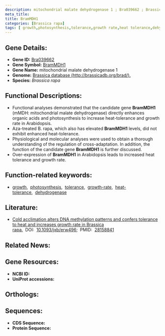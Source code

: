 ```yaml
---
description: mitochondrial malate dehydrogenase 1 ; Bra039662 ; Brassica rapa
meta_title:
title: BramMDH1
categories: [Brassica rapa]
tags: [ growth,photosynthesis,tolerance,growth rate,heat tolerance,dehydrogenase ]
---
```


## Gene Details:
- **Gene ID:** [Bra039662]()
- **Gene Symbol:** <u>BramMDH1</u>
- **Gene Name:** mitochondrial malate dehydrogenase 1
- **Genome:** [Brassica database (http://brassicadb.org/brad/).]()
- **Species:** *Brassica rapa*

## Functional Descriptions:
   - Functional analyses demonstrated that the candidate gene **BramMDH1** (mMDH: mitochondrial malate dehydrogenase) directly enhances organic acids and photosynthesis to increase heat-tolerance and growth rate in Arabidopsis.
   - Aza-treated B. rapa, which also has elevated **BramMDH1** levels, did not exhibit enhanced heat-tolerance. 
   - Physiological and molecular analyses were used to obtain a thorough understanding of the regulation of cross-adaptation. In addition, the function of the candidate gene **BramMDH1** is further discussed.
   - Over-expression of **BramMDH1** in Arabidopsis leads to increased heat tolerance and growth rate.

## Function-related keywords:
   - [growth](/tags/growth/),&nbsp;&nbsp;[photosynthesis](/tags/photosynthesis/),&nbsp;&nbsp;[tolerance](/tags/tolerance/),&nbsp;&nbsp;[growth-rate](/tags/growth-rate/),&nbsp;&nbsp;[heat-tolerance](/tags/heat-tolerance/),&nbsp;&nbsp;[dehydrogenase](/tags/dehydrogenase/)

## Literature:
   - [Cold acclimation alters DNA methylation patterns and confers tolerance to heat and increases growth rate in Brassica rapa.](https://doi.org/10.1093/jxb/erw496)&nbsp;&nbsp;DOI:&nbsp;&nbsp;[10.1093/jxb/erw496](https://doi.org/10.1093/jxb/erw496);&nbsp;&nbsp;PMID:&nbsp;&nbsp;[28158841](https://pubmed.ncbi.nlm.nih.gov/28158841/)

## Related News:

## Gene Resources:
- **NCBI ID:**  [](https://www.ncbi.nlm.nih.gov/gene/?term=)
- **UniProt accessions:**  [](https://www.uniprot.org/uniprotkb//entry)

## Orthologs:

## Sequences:
- **CDS Sequence:**
- **Protein Sequence:**
